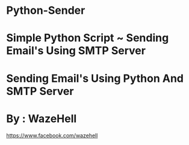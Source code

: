 # Python-Sender
# Simple Python Script ~ Sending Email's Using SMTP Server
# Sending Email's Using Python And SMTP Server
# By : WazeHell 
https://www.facebook.com/wazehell
